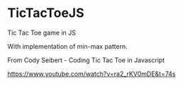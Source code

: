 # TicTacToeJS
Tic Tac Toe game  in JS

With implementation of min-max pattern.

From Cody Seibert - Coding Tic Tac Toe in Javascript

https://www.youtube.com/watch?v=ra2_rKV0mDE&t=74s
